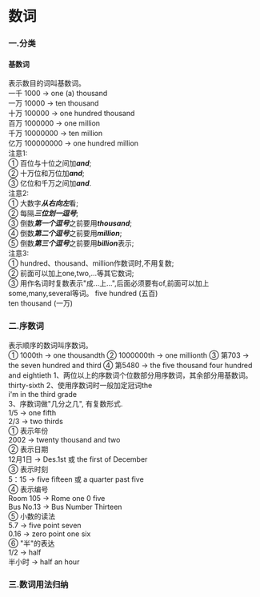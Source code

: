 # 数词
### 一.分类
#### 基数词  
表示数目的词叫基数词。  
一千   1000 -> one (a) thousand  
一万   10000 -> ten thousand  
十万   100000 -> one hundred thousand  
百万   1000000 -> one million  
千万   10000000 -> ten million  
亿万   100000000 -> one hundred million  
注意1:  
① 百位与十位之间加***and***;  
② 十万位和万位加***and***;  
③ 亿位和千万之间加***and***.  
注意2:  
① 大数字***从右向左***看;  
② 每隔***三位划一逗号***;  
③ 倒数***第一个逗号***之前要用***thousand***;   
④ 倒数***第二个逗号***之前要用***million***;  
⑤ 倒数***第三个逗号***之前要用***billion***表示;  
注意3:  
① hundred、thousand、million作数词时,不用复数;  
② 前面可以加上one,two,...等其它数词;  
③ 用作名词时复数表示"成...上...",后面必须要有of,前面可以加上some,many,several等词。
five hundred (五百)  
ten thousand (一万)  

### 二.序数词  
表示顺序的数词叫序数词。  
① 1000th -> one thousandth
② 1000000th -> one millionth
③ 第703 -> the seven hundred and third
④ 第5480 -> the five thousand four hundred and eightieth
1、两位以上的序数词个位数部分用序数词，其余部分用基数词。  
thirty-sixth 
2、使用序数词时一般加定冠词the  
i'm in the third grade  
3、序数词做"几分之几", 有复数形式.  
1/5 -> one fifth  
2/3 -> two thirds  
① 表示年份  
2002 -> twenty thousand and two  
② 表示日期  
12月1日  -> Des.1st 或 the first of December  
③ 表示时刻  
5：15  -> five fifteen 或 a quarter past five  
④ 表示编号  
Room 105   -> Rome one 0 five  
Bus No.13  -> Bus Number Thirteen  
⑤ 小数的读法  
5.7 -> five point seven  
0.16 -> zero point one six  
⑥ "半"的表达  
1/2 -> half  
半小时 -> half an hour  


### 三.数词用法归纳